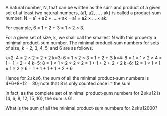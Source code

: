 A natural number, N, that can be written as the sum and product of a given set of at
least two natural numbers, {a1, a2, ... , ak} is called a product-sum number:
N = a1 + a2 + ... + ak = a1 × a2 × ... × ak.

For example, 6 = 1 + 2 + 3 = 1 × 2 × 3.

For a given set of size, k, we shall call the smallest N with this property a
minimal product-sum number. The minimal product-sum numbers for sets of size,
k = 2, 3, 4, 5, and 6 are as follows.

k=2: 4 = 2 × 2 = 2 + 2
k=3: 6 = 1 × 2 × 3 = 1 + 2 + 3
k=4: 8 = 1 × 1 × 2 × 4 = 1 + 1 + 2 + 4
k=5: 8 = 1 × 1 × 2 × 2 × 2 = 1 + 1 + 2 + 2 + 2
k=6: 12 = 1 × 1 × 1 × 1 × 2 × 6 = 1 + 1 + 1 + 1 + 2 + 6

Hence for 2≤k≤6, the sum of all the minimal product-sum numbers is 4+6+8+12 = 30;
note that 8 is only counted once in the sum.

In fact, as the complete set of minimal product-sum numbers
for 2≤k≤12 is {4, 6, 8, 12, 15, 16}, the sum is 61.

What is the sum of all the minimal product-sum numbers for 2≤k≤12000?
